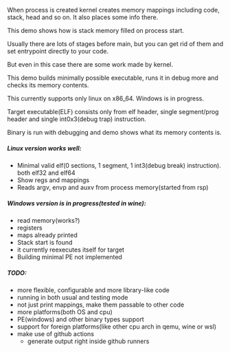 
When process is created
kernel creates memory mappings including code, stack, head and so on.
It also places some info there.

This demo shows how is stack memory filled on process start.

Usually there are lots of stages before main, but you can get rid of them and set entrypoint directly to your code.

But even in this case there are some work made by kernel.

This demo builds minimally possible executable, runs it in debug more and checks its memory contents.


This currently supports only linux on x86_64. Windows is in progress.

Target executable(ELF) consists only from elf header, single segment/prog header and single int0x3(debug trap) instruction.

Binary is run with debugging and demo shows what its memory contents is.

##### Linux version works well:
- Minimal valid elf(0 sections, 1 segment, 1 int3(debug break) instruction). both elf32 and elf64
- Show regs and mappings
- Reads argv, envp and auxv from process memory(started from rsp)

##### Windows version is in progress(tested in wine):
- read memory(works?)
- registers
- maps already printed
- Stack start is found
- it currently reexecutes itself for target
- Building minimal PE not implemented


##### TODO:
- more flexible, configurable and more library-like code
- running in both usual and testing mode
- not just print mappings, make them passable to other code
- more platforms(both OS and cpu)
- PE(windows) and other binary types support
- support for foreign platforms(like other cpu arch in qemu, wine or wsl)
- make use of github actions
  - generate output right inside github runners 

